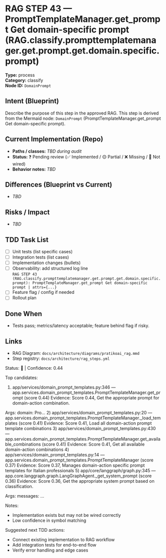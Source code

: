 # RAG STEP 43 — PromptTemplateManager.get_prompt Get domain-specific prompt (RAG.classify.prompttemplatemanager.get.prompt.get.domain.specific.prompt)

**Type:** process  
**Category:** classify  
**Node ID:** `DomainPrompt`

## Intent (Blueprint)
Describe the purpose of this step in the approved RAG. This step is derived from the Mermaid node: `DomainPrompt` (PromptTemplateManager.get_prompt Get domain-specific prompt).

## Current Implementation (Repo)
- **Paths / classes:** _TBD during audit_
- **Status:** ❓ Pending review (✅ Implemented / 🟡 Partial / ❌ Missing / 🔌 Not wired)
- **Behavior notes:** _TBD_

## Differences (Blueprint vs Current)
- _TBD_

## Risks / Impact
- _TBD_

## TDD Task List
- [ ] Unit tests (list specific cases)
- [ ] Integration tests (list cases)
- [ ] Implementation changes (bullets)
- [ ] Observability: add structured log line  
  `RAG STEP 43 (RAG.classify.prompttemplatemanager.get.prompt.get.domain.specific.prompt): PromptTemplateManager.get_prompt Get domain-specific prompt | attrs={...}`
- [ ] Feature flag / config if needed
- [ ] Rollout plan

## Done When
- Tests pass; metrics/latency acceptable; feature behind flag if risky.

## Links
- RAG Diagram: `docs/architecture/diagrams/pratikoai_rag.mmd`
- Step registry: `docs/architecture/rag_steps.yml`


<!-- AUTO-AUDIT:BEGIN -->
Status: 🔌  |  Confidence: 0.44

Top candidates:
1) app/services/domain_prompt_templates.py:346 — app.services.domain_prompt_templates.PromptTemplateManager.get_prompt (score 0.44)
   Evidence: Score 0.44, Get the appropriate prompt for domain-action combination.

Args:
    domain: Pro...
2) app/services/domain_prompt_templates.py:20 — app.services.domain_prompt_templates.PromptTemplateManager._load_templates (score 0.41)
   Evidence: Score 0.41, Load all domain-action prompt template combinations
3) app/services/domain_prompt_templates.py:430 — app.services.domain_prompt_templates.PromptTemplateManager.get_available_combinations (score 0.41)
   Evidence: Score 0.41, Get all available domain-action combinations
4) app/services/domain_prompt_templates.py:14 — app.services.domain_prompt_templates.PromptTemplateManager (score 0.37)
   Evidence: Score 0.37, Manages domain-action specific prompt templates for Italian professionals
5) app/core/langgraph/graph.py:345 — app.core.langgraph.graph.LangGraphAgent._get_system_prompt (score 0.36)
   Evidence: Score 0.36, Get the appropriate system prompt based on classification.

Args:
    messages: ...

Notes:
- Implementation exists but may not be wired correctly
- Low confidence in symbol matching

Suggested next TDD actions:
- Connect existing implementation to RAG workflow
- Add integration tests for end-to-end flow
- Verify error handling and edge cases
<!-- AUTO-AUDIT:END -->